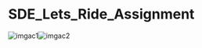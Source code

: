 # SDE_Lets_Ride_Assignment

![imgac1](https://user-images.githubusercontent.com/100487951/206742430-26031a38-0a1b-4590-9ad6-d5d6c6748b43.png)![imgac2](https://user-images.githubusercontent.com/100487951/206742480-73ac65cd-3b3b-48ac-b1dc-d1091ad55801.png)
